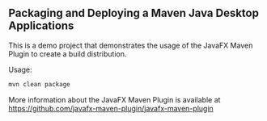 
Packaging and Deploying a Maven Java Desktop Applications
------

This is a demo project that demonstrates the usage of the JavaFX Maven Plugin to create a build distribution.

Usage:
```bash
mvn clean package
```

More information about the JavaFX Maven Plugin is available at https://github.com/javafx-maven-plugin/javafx-maven-plugin
